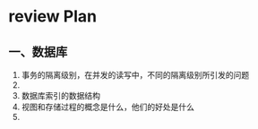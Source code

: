 # review Plan

## 一、数据库

1. 事务的隔离级别，在并发的读写中，不同的隔离级别所引发的问题
2. 
3. 数据库索引的数据结构 
4. 视图和存储过程的概念是什么，他们的好处是什么
5. 

